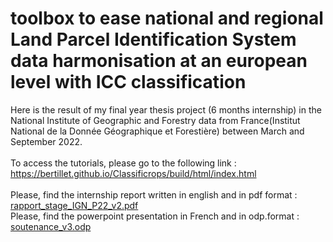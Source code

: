 # toolbox to ease national and regional Land Parcel Identification System data harmonisation at an european level with ICC classification
Here is the result of my final year thesis project (6 months internship) in the National Institute of Geographic and Forestry data from France(Institut National de la Donnée Géographique et Forestière) between March and September 2022. <br /><br />
To access the tutorials, please go to the following link : https://bertillet.github.io/Classificrops/build/html/index.html <br /><br />
Please, find the internship report written in english and in pdf format : [rapport_stage_IGN_P22_v2.pdf](https://github.com/BertilleT/Classificrops/files/9454098/rapport_stage_IGN_P22_v2.pdf) <br />
Please, find the powerpoint presentation in French and in odp.format : [soutenance_v3.odp](https://github.com/BertilleT/Classificrops/files/9454099/soutenance_v3.odp)
